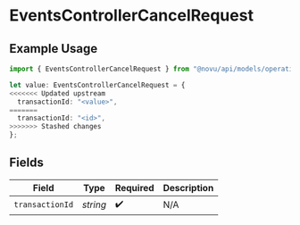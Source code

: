 # EventsControllerCancelRequest

## Example Usage

```typescript
import { EventsControllerCancelRequest } from "@novu/api/models/operations";

let value: EventsControllerCancelRequest = {
<<<<<<< Updated upstream
  transactionId: "<value>",
=======
  transactionId: "<id>",
>>>>>>> Stashed changes
};
```

## Fields

| Field              | Type               | Required           | Description        |
| ------------------ | ------------------ | ------------------ | ------------------ |
| `transactionId`    | *string*           | :heavy_check_mark: | N/A                |
